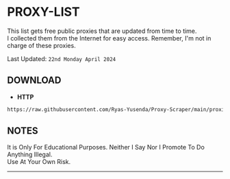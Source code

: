 # PROXY-LIST

This list gets free public proxies that are updated from time to time.  
I collected them from the Internet for easy access. Remember, I'm not in charge of these proxies.

Last Updated: `22nd Monday April 2024`

## DOWNLOAD

-   **HTTP**

```bash
https://raw.githubusercontent.com/Ryas-Yusenda/Proxy-Scraper/main/proxies.txt
```

## NOTES

It is Only For Educational Purposes. Neither I Say Nor I Promote To Do Anything Illegal.  
Use At Your Own Risk.

---
